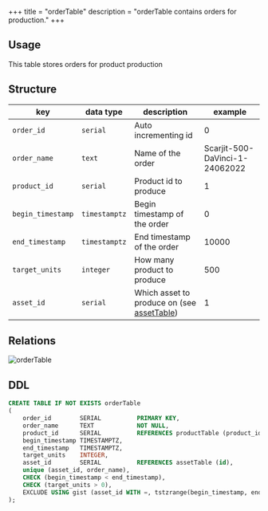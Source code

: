 +++
title = "orderTable"
description = "orderTable contains orders for production."
+++

## Usage

This table stores orders for product production

## Structure

| key               | data type     | description                                                 | example                        |
|-------------------|---------------|-------------------------------------------------------------|--------------------------------|
| `order_id`        | `serial`      | Auto incrementing id                                        | 0                              |
| `order_name`      | `text`        | Name of the order                                           | Scarjit-500-DaVinci-1-24062022 |
| `product_id`      | `serial`      | Product id to produce                                       | 1                              |
| `begin_timestamp` | `timestamptz` | Begin timestamp of the order                                | 0                              |
| `end_timestamp`   | `timestamptz` | End timestamp of the order                                  | 10000                          |
| `target_units`    | `integer`     | How many product to produce                                 | 500                            |
| `asset_id`        | `serial`      | Which asset to produce on (see [assetTable](../assettable)) | 1                              |


## Relations

![orderTable](/images/architecture/datamodel/database/ordertable.png)

## DDL
```sql
CREATE TABLE IF NOT EXISTS orderTable
(
    order_id        SERIAL          PRIMARY KEY,
    order_name      TEXT            NOT NULL,
    product_id      SERIAL          REFERENCES productTable (product_id),
    begin_timestamp TIMESTAMPTZ,
    end_timestamp   TIMESTAMPTZ,
    target_units    INTEGER,
    asset_id        SERIAL          REFERENCES assetTable (id),
    unique (asset_id, order_name),
    CHECK (begin_timestamp < end_timestamp),
    CHECK (target_units > 0),
    EXCLUDE USING gist (asset_id WITH =, tstzrange(begin_timestamp, end_timestamp) WITH &&) WHERE (begin_timestamp IS NOT NULL AND end_timestamp IS NOT NULL)
);
```

